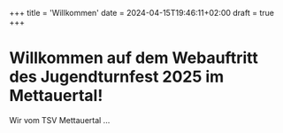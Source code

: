 +++
title = 'Willkommen'
date = 2024-04-15T19:46:11+02:00
draft = true
+++

Willkommen auf dem Webauftritt des Jugendturnfest 2025 im Mettauertal!
======================================================================

Wir vom TSV Mettauertal ...
